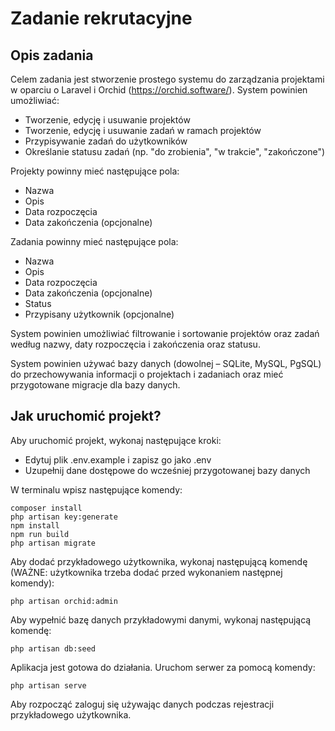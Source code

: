 # Zadanie rekrutacyjne

## Opis zadania

Celem zadania jest stworzenie prostego systemu do zarządzania projektami w oparciu o
Laravel i Orchid (https://orchid.software/). System powinien umożliwiać:

* Tworzenie, edycję i usuwanie projektów
* Tworzenie, edycję i usuwanie zadań w ramach projektów
* Przypisywanie zadań do użytkowników
* Określanie statusu zadań (np. &quot;do zrobienia&quot;, &quot;w trakcie&quot;, &quot;zakończone&quot;)

Projekty powinny mieć następujące pola:

* Nazwa
* Opis
* Data rozpoczęcia
* Data zakończenia (opcjonalne)

Zadania powinny mieć następujące pola:

* Nazwa
* Opis
* Data rozpoczęcia
* Data zakończenia (opcjonalne)
* Status
* Przypisany użytkownik (opcjonalne)

System powinien umożliwiać filtrowanie i sortowanie projektów oraz zadań według nazwy,
daty rozpoczęcia i zakończenia oraz statusu.

System powinien używać bazy danych (dowolnej – SQLite, MySQL, PgSQL) do
przechowywania informacji o projektach i zadaniach oraz mieć przygotowane migracje dla
bazy danych.

## Jak uruchomić projekt?

Aby uruchomić projekt, wykonaj następujące kroki:

* Edytuj plik .env.example i zapisz go jako .env
* Uzupełnij dane dostępowe do wcześniej przygotowanej bazy danych

W terminalu wpisz następujące komendy:

```
composer install
php artisan key:generate
npm install
npm run build
php artisan migrate
```

Aby dodać przykładowego użytkownika, wykonaj następującą komendę (WAŻNE: użytkownika trzeba dodać przed wykonaniem następnej komendy):
```
php artisan orchid:admin
```

Aby wypełnić bazę danych przykładowymi danymi, wykonaj następującą komendę:

```
php artisan db:seed
```

Aplikacja jest gotowa do działania. Uruchom serwer za pomocą komendy:

```
php artisan serve
```

Aby rozpocząć zaloguj się używając danych podczas rejestracji przykładowego użytkownika.